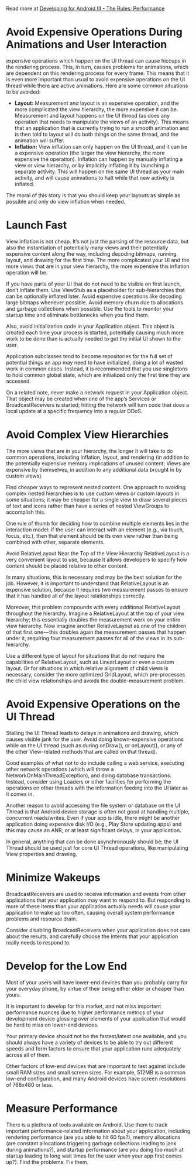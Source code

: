 Read more at [Developing for Android III - The Rules: Performance](https://medium.com/google-developers/developing-for-android-iii-2efc140167fd#.u24xgoxn2)

# Avoid Expensive Operations During Animations and User Interaction

expensive operations which happen on the UI thread can cause hiccups in the rendering process. This, in turn, causes problems for animations, which are dependent on this rendering process for every frame. This means that it is even more important than usual to avoid expensive operations on the UI thread while there are active animations. Here are some common situations to be avoided:

* **Layout:** Measurement and layout is an expensive operation, and the more complicated the view hierarchy, the more expensive it can be. Measurement and layout happens on the UI thread (as does any operation that needs to manipulate the views of an activity). This means that an application that is currently trying to run a smooth animation and is then told to layout will do both things on the same thread, and the animation will suffer.
* **Inflation:** View inflation can only happen on the UI thread, and it can be a expensive operation (the larger the view hierarchy, the more expensive the operation). Inflation can happen by manually inflating a view or view hierarchy, or by implicitly inflating it by launching a separate activity. This will happen on the same UI thread as your main activity, and will cause animations to halt while that new activity is inflated.

The moral of this story is that you should keep your layouts as simple as possible and only do view inflation when needed.

# Launch Fast
View inflation is not cheap. It’s not just the parsing of the resource data, but also the instantiation of potentially many views and their potentially expensive content along the way, including decoding bitmaps, running layout, and drawing for the first time. The more complicated your UI and the more views that are in your view hierarchy, the more expensive this inflation operation will be.

If you have parts of your UI that do not need to be visible on first launch, don’t inflate them. Use ViewStub as a placeholder for sub-hierarchies that can be optionally inflated later. Avoid expensive operations like decoding large bitmaps whenever possible. Avoid memory churn due to allocations and garbage collections when possible. Use the tools to monitor your startup time and eliminate bottlenecks when you find them.

Also, avoid initialization code in your Application object. This object is created each time your process is started, potentially causing much more work to be done than is actually needed to get the initial UI shown to the user. 

Application subclasses tend to become repositories for the full set of potential things an app may need to have initialized, doing a lot of wasted work in common cases. Instead, it is recommended that you use singletons to hold common global state, which are initialized only the first time they are accessed. 

On a related note, never make a network request in your Application object. That object may be created when one of the app’s Services or BroadcastReceivers is started; hitting the network will turn code that does a local update at a specific frequency into a regular DDoS.

# Avoid Complex View Hierarchies
The more views that are in your hierarchy, the longer it will take to do common operations, including inflation, layout, and rendering (in addition to the potentially expensive memory implications of unused content; Views are expensive by themselves, in addition to any additional data brought in by custom views). 

Find cheaper ways to represent nested content. One approach to avoiding complex nested hierarchies is to use custom views or custom layouts in some situations; it may be cheaper for a single view to draw several pieces of text and icons rather than have a series of nested ViewGroups to accomplish this. 

One rule of thumb for deciding how to combine multiple elements lies in the interaction model: if the user can interact with an element (e.g., via touch, focus, etc.), then that element should be its own view rather than being combined with other, separate elements.

Avoid RelativeLayout Near the Top of the View Hierarchy
RelativeLayout is a very convenient layout to use, because it allows developers to specify how content should be placed relative to other content. 

In many situations, this is necessary and may be the best solution for the job. However, it is important to understand that RelativeLayout is an expensive solution, because it requires two measurement passes to ensure that it has handled all of the layout relationships correctly. 

Moreover, this problem compounds with every additional RelativeLayout throughout the hierarchy. Imagine a RelativeLayout at the top of your view hierarchy; this essentially doubles the measurement work on your entire view hierarchy. Now imagine another RelativeLayout as one of the children of that first one — this doubles again the measurement passes that happen under it, requiring four measurement passes for all of the views in its sub-hierarchy.

Use a different type of layout for situations that do not require the capabilities of RelativeLayout, such as LinearLayout or even a custom layout. Or for situations in which relative alignment of child views is necessary, consider the more optimized GridLayout, which pre-processes the child view relationships and avoids the double-measurement problem.

# Avoid Expensive Operations on the UI Thread
Stalling the UI Thread leads to delays in animations and drawing, which causes visible jank for the user. Avoid doing known-expensive operations while on the UI thread (such as during onDraw(), or onLayout(), or any of the other View-related methods that are called on that thread). 

Good examples of what not to do include calling a web service, executing other network operations (which will throw a NetworkOnMainThreadException), and doing database transactions. Instead, consider using Loaders or other facilities for performing the operations on other threads with the information feeding into the UI later as it comes in. 

Another reason to avoid accessing the file system or database on the UI Thread is that Android device storage is often not good at handling multiple, concurrent reads/writes. Even if your app is idle, there might be another application doing expensive disk I/O (e.g., Play Store updating apps) and this may cause an ANR, or at least significant delays, in your application.

In general, anything that can be done asynchronously should be; the UI Thread should be used just for core UI Thread operations, like manipulating View properties and drawing.

# Minimize Wakeups
BroadcastReceivers are used to receive information and events from other applications that your application may want to respond to. But responding to more of these items than your application actually needs will cause your application to wake up too often, causing overall system performance problems and resource drain. 

Consider disabling BroadcastReceivers when your application does not care about the results, and carefully choose the Intents that your application really needs to respond to.

# Develop for the Low End
Most of your users will have lower-end devices than you probably carry for your everyday phone, by virtue of their being either older or cheaper than yours. 

It is important to develop for this market, and not miss important performance nuances due to higher performance metrics of your development device glossing over elements of your application that would be hard to miss on lower-end devices. 

Your primary device should not be the fastest/latest one available, and you should always have a variety of devices to be able to try out different speeds and form factors to ensure that your application runs adequately across all of them.

Other factors of low-end devices that are important to test against include small RAM sizes and small screen sizes. For example, 512MB is a common low-end configuration, and many Android devices have screen resolutions of 768x480 or less.

# Measure Performance
There is a plethora of tools available on Android. Use them to track important performance-related information about your application, including rendering performance (are you able to hit 60 fps?), memory allocations (are constant allocations triggering garbage collections leading to jank during animations?), and startup performance (are you doing too much at startup leading to long wait times for the user when your app first comes up?). Find the problems. Fix them.